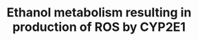 ---
annotations:
- id: PW:0002654
  type: Pathway Ontology
authors:
- AdoBioInfo
- Marvin M2
- Fehrhart
- Egonw
- MaintBot
- Ddigles
citedin: ''
communities: []
description: Metabolism of Ethanol resulting in production of ROS by CYP2E1. Also
  includes a list of other CYP2E1 substrates and their metabolite outcomes. This pathway
  is also available for human and mouse.
last-edited: 2025-07-08
ndex: null
organisms:
- Rattus norvegicus
redirect_from:
- /index.php/Pathway:WP4268
- /instance/WP4268
- /instance/WP4268_r139818
revision: r139818
schema-jsonld:
- '@context': https://schema.org/
  '@id': https://wikipathways.github.io/pathways/WP4268.html
  '@type': Dataset
  creator:
    '@type': Organization
    name: WikiPathways
  description: Metabolism of Ethanol resulting in production of ROS by CYP2E1. Also
    includes a list of other CYP2E1 substrates and their metabolite outcomes. This
    pathway is also available for human and mouse.
  keywords:
  - 6-Hydroxychlorzoxazone
  - Acetaminophen
  - Chlorzoxazone
  - Cyp2e1
  - Diallyl sulfide
  - Enflurane
  - Ethanol
  - Fluoride
  - Halothane
  - Isoflurane
  - Maff
  - Mafg
  - Mafk
  - Map2k1
  - Map2k2
  - Mapk8
  - Methoxyflurane
  - NAPQI
  - Nfe2l2
  - Protein kinase C
  - Sevoflurane
  - Sp1
  - Staurosporine
  - Trifluoroacetic acid
  - U0126
  - Vitamin C
  - acetaldehyde
  license: CC0
  name: Ethanol metabolism resulting in production of ROS by CYP2E1
seo: CreativeWork
title: Ethanol metabolism resulting in production of ROS by CYP2E1
wpid: WP4268
---